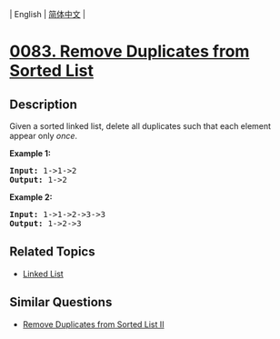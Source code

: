 
| English | [简体中文](README.md) |

# [0083. Remove Duplicates from Sorted List](https://leetcode-cn.com/problems/remove-duplicates-from-sorted-list/)

## Description

<p>Given a sorted linked list, delete all duplicates such that each element appear only <em>once</em>.</p>

<p><strong>Example 1:</strong></p>

<pre>
<strong>Input:</strong> 1-&gt;1-&gt;2
<strong>Output:</strong> 1-&gt;2
</pre>

<p><strong>Example 2:</strong></p>

<pre>
<strong>Input:</strong> 1-&gt;1-&gt;2-&gt;3-&gt;3
<strong>Output:</strong> 1-&gt;2-&gt;3
</pre>


## Related Topics

- [Linked List](https://leetcode-cn.com/tag/linked-list)

## Similar Questions

- [Remove Duplicates from Sorted List II](../remove-duplicates-from-sorted-list-ii/README_EN.md)
